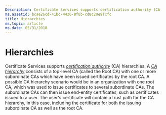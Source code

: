 ```yaml
---
Description: Certificate Services supports certification authority (CA) hierarchies.
ms.assetid: bcae26cd-41bc-4436-8f8b-cd8c20e9fcfc
title: Hierarchies
ms.topic: article
ms.date: 05/31/2018
---
```


# Hierarchies

Certificate Services supports [*certification authority*](https://msdn.microsoft.com/en-us/library/ms721572(v=VS.85).aspx) (CA) hierarchies. A [*CA hierarchy*](https://msdn.microsoft.com/en-us/library/ms721572(v=VS.85).aspx) consists of a top-level CA (called the Root CA) with one or more subordinate CAs which have been issued certificates by the root CA. A possible CA hierarchy scenario would be in an organization with one root CA, which was used to issue certificates to several subordinate CAs. The subordinate CAs can then issue end-entity certificates, such as certificates issued to a user. The user's certificate will contain a trust path for the CA hierarchy, in this case, including the certificate for both the issuing subordinate CA as well as the root CA.

 

 



